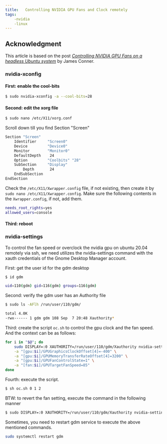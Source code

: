 ```yaml
---
title:   Controlling NVIDIA GPU Fans and Clock remotely
tags:
    -nvidia
    -linux
---
```

## Acknowledgment

This article is based on the post [*Controlling NVIDIA GPU Fans on a headless Ubuntu system*](http://bailiwick.io/2019/09/21/controlling-nvidia-gpu-fans-on-a-headless-ubuntu-system/) by James Conner.

### nvidia-xconfig

#### First: enable the cool-bits

```bash
$ sudo nvidia-xconfig -a --cool-bits=28
```

#### Second: edit the xorg file

```bash
$ sudo nano /etc/X11/xorg.conf
```

Scroll down till you find Section "Screen"

```bash
Section "Screen"
    Identifier     "Screen0"
    Device         "Device0"
    Monitor        "Monitor0"
    DefaultDepth    24
    Option         "Coolbits" "28"
    SubSection     "Display"
        Depth       24
    EndSubSection
EndSection
```

<!-- Add the following under the line of `Option "Coolbits" "28"` (not necessary)

```bash
Option         "RegistryDwords" "PowerMizerEnable=0x1; PerfLevelSrc=0x2222; PowerMizerDefaultAC=0x1"
``` -->
Check the `/etc/X11/Xwrapper.config` file, if not existing, then create it by `sudo nano /etc/X11/Xwrapper.config`. 
Make sure the following contents in the `Xwrapper.config`, if not, add them.

```bash
needs_root_rights=yes
allowed_users=console
```


#### Third: reboot

### nvidia-settings

To control the fan speed or overclock the nvidia gpu on ubuntu 20.04 remotely via ssh, we need utilizes the nvidia-settings command with the xauth credentials of the Gnome Desktop Manager account.

First: get the user id for the gdm desktop

```bash
$ id gdm

uid=110(gdm) gid=116(gdm) groups=116(gdm)
```

Second: verify the gdm user has an Authority file

```bash
$ sudo ls -AFlh /run/user/110/gdm/

total 4.0K
-rwx------ 1 gdm gdm 108 Sep  7 20:48 Xauthority*
```

Third: create the script `oc.sh` to control the gpu clock and the fan speed. And the context can be as follows:

```bash
for i in "$@"; do
    sudo DISPLAY=:0 XAUTHORITY=/run/user/110/gdm/Xauthority nvidia-settings \
    -a "[gpu:$i]/GPUGraphicsClockOffset[4]=-400" \
    -a "[gpu:$i]/GPUMemoryTransferRateOffset[4]=3200" \
    -a "[gpu:$i]/GPUFanControlState=1" \
    -a "[fan:$i]/GPUTargetFanSpeed=85" 
done
```

Fourth: execute the script.

```bash
$ sh oc.sh 0 1 2
```

BTW: to revert the fan setting, execute the  command in the following manner

```bash
$ sudo DISPLAY=:0 XAUTHORITY=/run/user/110/gdm/Xauthority nvidia-settings -a '[gpu:0]/GPUFanControlState=0'
```

Sometimes, you need to restart gdm service to execute the above mentioned commands.

```bash
sudo systemctl restart gdm
```
